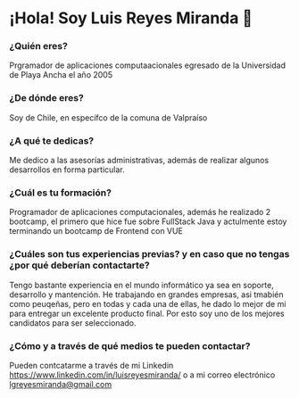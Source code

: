 # ¡Hola! Soy Luis Reyes Miranda 👋

### ¿Quién eres?
Prgramador de aplicaciones computaacionales egresado de la Universidad de Playa Ancha el año 2005

### ¿De dónde eres?
Soy de Chile, en específco de la comuna de Valpraíso

### ¿A qué te dedicas?
Me dedico a las asesorías administrativas, además de realizar algunos desarrollos en forma particular.

### ¿Cuál es tu formación?
Programador de aplicaciones computacionales, además he realizado 2 bootcamp, el primero que hice fue sobre FullStack Java y actulmente estoy terminando un bootcamp de Frontend con VUE

### ¿Cuáles son tus experiencias previas? y en caso que no tengas ¿por qué deberían contactarte?
Tengo bastante experiencia en el mundo informático ya sea en soporte, desarrollo y mantención. He trabajando en grandes empresas, asi tmabién como peuqeñas, pero en todas y cada una de ellas, he dado lo mejor de mi para entregar un excelente producto final. Por esto soy uno de los mejores candidatos para ser seleccionado.

### ¿Cómo y a través de qué medios te pueden contactar?
Pueden contcatarme a través de mi Linkedin https://www.linkedin.com/in/luisreyesmiranda/ o a mi correo electrónico lgreyesmiranda@gmail.com
